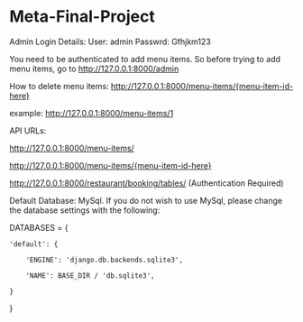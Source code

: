 # Meta-Final-Project
Admin Login Details:
User: admin
Passwrd: Gfhjkm123

You need to be authenticated to add menu items. So before trying to add menu items, go to http://127.0.0.1:8000/admin

How to delete menu items:
http://127.0.0.1:8000/menu-items/{menu-item-id-here}

example:
http://127.0.0.1:8000/menu-items/1

API URLs:

http://127.0.0.1:8000/menu-items/ 

http://127.0.0.1:8000/menu-items/{menu-item-id-here} 

http://127.0.0.1:8000/restaurant/booking/tables/ (Authentication Required)

Default Database: MySql.
If you do not wish to use MySql, please change the database settings with the following:

DATABASES = {

    'default': {
    
        'ENGINE': 'django.db.backends.sqlite3',
        
        'NAME': BASE_DIR / 'db.sqlite3',
        
    }
    
}
